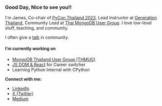 <h3>Good Day, Nice to see you!!</h3>

<p>I'm James, Co-chair of <a href="https://th.pycon.org/">PyCon Thailand 2023</a>, Lead Instructor at <a href="https://thailand.generation.org/">Generation Thailand</a>, Community Lead at <a href="https://www.facebook.com/groups/mongodbthailand/?locale=tl_PH">Thai MongoDB User Group</a>. I love low-level stuff, teaching, and community. </p>

<p>I often give a <a href="https://kkanin.com#talks">talk</a> in community.</p>

<h4>I’m currently working on</h4>
<ul>
  <li><a href="https://github.com/mongodbthailand">MongoDB Thailand User Group (THMUG)</a></li>
  <li><a href="https://github.com/kanin-kearpimy/react-js">JS DOM & React</a> for Career switcher</li>
  <li>Learning Python Internal with CPython</li>
</ul>
<b>Connect with me:</b> <br>
<div>
  <ul>
    <li><a href="https://www.linkedin.com/in/kanin-kearpimy-48a2b2165/">LinkedIn</a></li>
    <li><a href="https://twitter.com/Kanin_Kearpimy">X (Twitter)</a></li>
    <li><a href="https://medium.com/@kaninkearpimy">Medium</a></li> 
  </ul>
</div>




<!--
**kanin-kearpimy/kanin-kearpimy** is a ✨ _special_ ✨ repository because its `README.md` (this file) appears on your GitHub profile.

Here are some ideas to get you started:

- 🔭 I’m currently working on ...
- 🌱 I’m currently learning ...
- 👯 I’m looking to collaborate on ...
- 🤔 I’m looking for help with ...
- 💬 Ask me about ...
- 📫 How to reach me: ...
- 😄 Pronouns: ...
- ⚡ Fun fact: ...
-->

